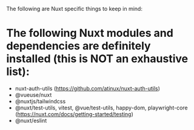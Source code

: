 The following are Nuxt specific things to keep in mind:

# The following Nuxt modules and dependencies are definitely installed (this is NOT an exhaustive list):

- nuxt-auth-utils (https://github.com/atinux/nuxt-auth-utils)
- @vueuse/nuxt
- @nuxtjs/tailwindcss
- @nuxt/test-utils, vitest, @vue/test-utils, happy-dom, playwright-core (https://nuxt.com/docs/getting-started/testing)
- @nuxt/eslint
